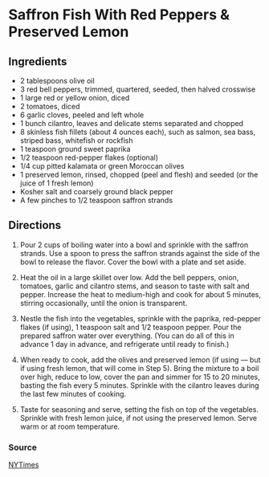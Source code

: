 # Saffron Fish With Red Peppers & Preserved Lemon

## Ingredients

- 2 tablespoons olive oil
- 3 red bell peppers, trimmed, quartered, seeded, then halved crosswise
- 1 large red or yellow onion, diced
- 2 tomatoes, diced
- 6 garlic cloves, peeled and left whole
- 1 bunch cilantro, leaves and delicate stems separated and chopped
- 8 skinless fish fillets (about 4 ounces each), such as salmon, sea bass,
  striped bass, whitefish or rockfish
- 1 teaspoon ground sweet paprika
- 1/2 teaspoon red-pepper flakes (optional)
- 1/4 cup pitted kalamata or green Moroccan olives
- 1 preserved lemon, rinsed, chopped (peel and flesh) and seeded (or the juice
  of 1 fresh lemon)
- Kosher salt and coarsely ground black pepper
- A few pinches to 1/2 teaspoon saffron strands

## Directions

1. Pour 2 cups of boiling water into a bowl and sprinkle with the saffron
   strands. Use a spoon to press the saffron strands against the side of the
   bowl to release the flavor. Cover the bowl with a plate and set aside.

1. Heat the oil in a large skillet over low. Add the bell peppers, onion,
   tomatoes, garlic and cilantro stems, and season to taste with salt and
   pepper. Increase the heat to medium-high and cook for about 5 minutes,
   stirring occasionally, until the onion is transparent.

1. Nestle the fish into the vegetables, sprinkle with the paprika, red-pepper
   flakes (if using), 1 teaspoon salt and 1/2 teaspoon pepper. Pour the
   prepared saffron water over everything. (You can do all of this in advance 1
   day in advance, and refrigerate until ready to finish.)

1. When ready to cook, add the olives and preserved lemon (if using — but if
   using fresh lemon, that will come in Step 5). Bring the mixture to a boil
   over high, reduce to low, cover the pan and simmer for 15 to 20 minutes,
   basting the fish every 5 minutes. Sprinkle with the cilantro leaves during
   the last few minutes of cooking.

1. Taste for seasoning and serve, setting the fish on top of the vegetables.
   Sprinkle with fresh lemon juice, if not using the preserved lemon. Serve
   warm or at room temperature.

### Source

[NYTimes](https://cooking.nytimes.com/recipes/1021974-saffron-fish-with-red-peppers-and-preserved-lemon?action=click&module=Collection%20Page%20Recipe%20Card&region=Sam%20Sifton’s%20Suggestions&pgType=collection&rank=48)
